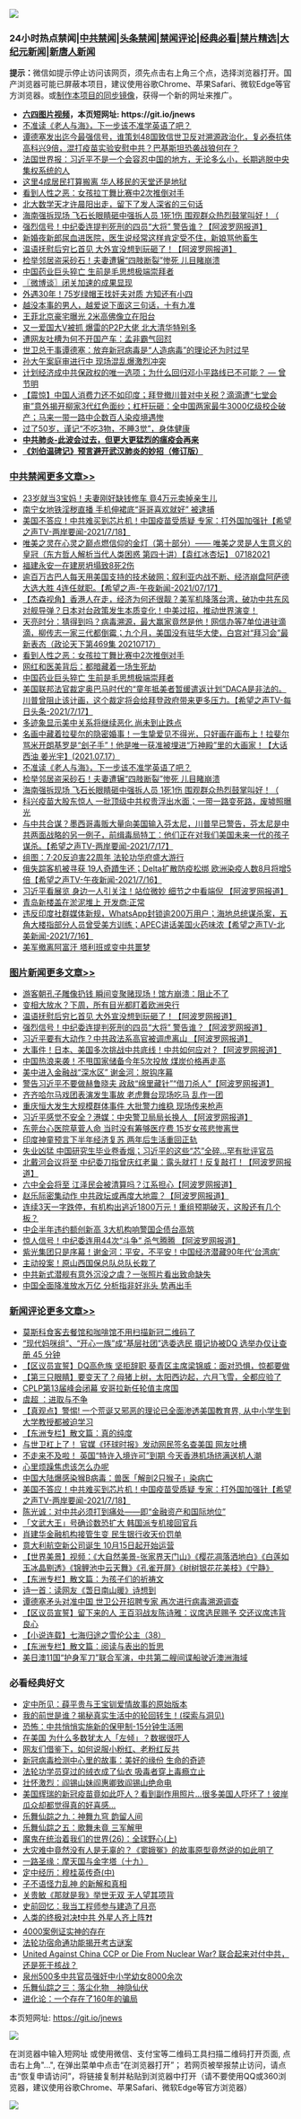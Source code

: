 ![](https://raw.githubusercontent.com/fqnews/bnews/master/64photo/fqnews-qr.jpg)

<div id="tt">
<h3>24小时热点禁闻|<a href="#%E4%B8%AD%E5%85%B1%E7%A6%81%E9%97%BB%E6%9B%B4%E5%A4%9A%E6%96%87%E7%AB%A0">中共禁闻</a>|<a href="#%E5%9B%BE%E7%89%87%E6%96%B0%E9%97%BB%E6%9B%B4%E5%A4%9A%E6%96%87%E7%AB%A0">头条禁闻</a>|<a href="#%E6%96%B0%E9%97%BB%E8%AF%84%E8%AE%BA%E6%9B%B4%E5%A4%9A%E6%96%87%E7%AB%A0">禁闻评论|<a href="#%E5%BF%85%E7%9C%8B%E7%BB%8F%E5%85%B8%E5%A5%BD%E6%96%87">经典必看|<a href="/video.md#%E7%A6%81%E7%89%87%E7%B2%BE%E9%80%89">禁片精选</a>|<a href="https://github.com/fqnews/djy/blob/master/gb/nf1351518.md#1">大纪元新闻</a>|<a href="https://github.com/fqnews/ntdtv/blob/master/gb/prog204.md#1">新唐人新闻</a></h3>
<div><b>提示：</b>微信如提示停止访问该网页，须先点击右上角三个点，选择浏览器打开。国产浏览器可能已屏蔽本项目，建议使用谷歌Chrome、苹果Safari、微软Edge等官方浏览器。或<a href="https://github.com/fqnews/bnews/blob/master/%E5%88%B6%E4%BD%9Cgit%E7%A6%81%E9%97%BB%E9%95%9C%E5%83%8F.md">制作本项目的同步镜像</a>，获得一个新的网址来推广。</div>
<ul>
<li><b><a href="http://d1.bdrive.tk/64.mp4" target="_blank">六四图片视频</a>，本页短网址: https://git.io/jnews</b></li>
<li><a href="/cbnews/20210718/1589221.md">不准读《老人与海》，下一步该不准学英语了吧？</a></li>
<li><a href="/bannedvideo/20210718/1589260.md">谭德塞发出迄今最强信号，谁策划48国致信世卫反对溯源政治化，复必泰抗体高科兴9倍，混打疫苗实验安慰中共？巴基斯坦恐袭战狼何在？</a></li>
<li><a href="/headline/20210718/1589219.md">法国世界报：习近平不是一个会容忍中国的地方，无论多么小，长期逃脱中央集权系统的人</a></li>
<li><a href="/cnnews/20210718/1589243.md">这里4成居民打算搬离 华人移民的天堂还是地狱</a></li>
<li><a href="/cbnews/20210718/1589309.md">看到人性之恶：女孩拉丁舞比赛中2次推倒对手</a></li>
<li><a href="/comments/20210718/1589458.md">北大数学天才许晨阳出走，留下了发人深省的三句话</a></li>
<li><a href="/cbnews/20210718/1589185.md">海南强拆现场 飞石长眼睛砸中强拆人员 1死1伤 围观群众热烈鼓掌叫好！（</a></li>
<li><a href="/topimagenews/20210718/1589472.md">强烈信号！中纪委连提判死刑的四员“大将” 警告谁？【阿波罗网报道】</a></li>
<li><a href="/health/20210718/1589452.md">新婚夜新郎尿血进医院，医生说经常这样肯定受不住，新娘骂他畜生</a></li>
<li><a href="/topimagenews/20210718/1589531.md">温语抚慰后穷匕首见 大外宣没想到玩砸了！【阿波罗网报道】</a></li>
<li><a href="/cbnews/20210718/1589210.md">检举邻居盗采砂石！夫妻遭辗“四肢断裂”惨死 儿目睹崩溃</a></li>
<li><a href="/cbnews/20210718/1589279.md">中国药业巨头猝亡 生前是毛思想极端崇拜者</a></li>
<li><a href="/ssgc/20210718/1589464.md">〖微博谈〗闭关加速的成果显现</a></li>
<li><a href="/lifebaike/20210718/1589241.md">外遇30年！75岁绿帽王找奸夫对质 方知还有小四</a></li>
<li><a href="/funmedia/20210718/1589339.md">越没本事的男人，越爱说下面这三句话，十有九准</a></li>
<li><a href="/yule/20210718/1589269.md">王菲北京豪宅曝光 2米高佛像立在阳台</a></li>
<li><a href="/cnnews/20210718/1589190.md">又一爱国大V被抓 爆雷的P2P大佬 北大清华特别多</a></li>
<li><a href="/yule/20210718/1589286.md">遭网友吐槽为何不开国产车：孟非霸气回怼</a></li>
<li><a href="/headline/20210718/1589206.md">世卫总干事谭德塞：放弃新冠病毒是“人造病毒”的理论还为时过早</a></li>
<li><a href="/baitai/20210718/1589457.md">孙大午案庭审进行中 现场混乱爆激烈冲突</a></li>
<li><a href="/comments/20210718/1589421.md">计划经济成中共保政权的唯一选项；为什么回归邓小平路线已不可能？ — 曾节明</a></li>
<li><a href="/bannedvideo/20210718/1589617.md">【震惊】中国人消费力还不如印度；拜登撤川普对中关税？滴滴遭“七堂会审”意外揭开柳家3代红色面纱；杠杆玩砸：全中国两家最牛3000亿级校企破产；马来一带一路中企数百人染疫境遇惨</a></li>
<li><a href="/health/20210718/1589519.md">过了50岁，谨记“不吃3物，不睡3觉”，身体健康</a></li>
<li><b><a href="/comments/20200211/1275071.md" target="_blank">中共肺炎-此波会过去，但更大更猛烈的瘟疫会再来</a></b></li>
<li><b><a href="/comments/20200207/1272816.md" target="_blank">《刘伯温碑记》预言避开武汉肺炎的妙招（修订版）</a></b></li>
</ul>
</div>

<div class="catlist">
<h3><a href="/cbnews/" target="_blank">中共禁闻</a><span><a href="/cbnews/" target="_blank" rel="nofollow">更多文章>></a></span></h3>
<ul>
<li><a href="/cbnews/20210719/1589717.md" target="_blank">23岁就当3宝妈！夫妻刚好缺钱修车 竟4万元卖掉亲生儿</a></li>
<li><a href="/cbnews/20210719/1589685.md" target="_blank">南宁女地铁淫秽直播 手机伸裙底“哥哥喜欢就好” 被逮捕</a></li>
<li><a href="/comments/20210718/1589627.md" target="_blank">美国不答应！中共难买到芯片机！中国疫苗受质疑 专家：打外国加强针【希望之声TV-两岸要闻-2021/7/18】</a></li>
<li><a href="/comments/20210718/1589532.md" target="_blank">唯美之灵在心灵之巅点燃信仰的金灯（第十部分）—— 唯美之灵是人生意义的皇冠（东方哲人解析当代人类困惑  第四十讲）【袁红冰杏坛】 07182021</a></li>
<li><a href="/cbnews/20210718/1589517.md" target="_blank">福建永安一在建房坍塌致8死2伤</a></li>
<li><a href="/comments/20210718/1589468.md" target="_blank">逾百万古巴人每天用美国支持的技术破网；叙利亚内战不断、经济崩盘阿萨德大选大胜 4连任就职。【希望之声-午夜新闻-2021/07/17】</a></li>
<li><a href="/comments/20210718/1589411.md" target="_blank">【杰森视角】香港人在走，经济为何还很靓？美军机降落台湾，破功中共东风对舰导弹？日本对台政策发生本质变化！中美过招，推动世界演变！</a></li>
<li><a href="/cbnews/20210718/1589361.md" target="_blank">天亮时分：猜得到吗？病毒溯源，最大赢家竟然是他！网信办等7单位进驻滴滴，柳传志一家三代都倒霉；九个月，美国没有驻华大使，白宫对“拜习会”最新表态（政论天下第469集 20210717）</a></li>
<li><a href="/cbnews/20210718/1589309.md" target="_blank">看到人性之恶：女孩拉丁舞比赛中2次推倒对手</a></li>
<li><a href="/cbnews/20210718/1589308.md" target="_blank">网红和医美背后：都暗藏着一场生死劫</a></li>
<li><a href="/cbnews/20210718/1589279.md" target="_blank">中国药业巨头猝亡 生前是毛思想极端崇拜者</a></li>
<li><a href="/comments/20210718/1589264.md" target="_blank">美国联邦法官裁定奥巴马时代的“童年抵美者暂缓遣返计划”DACA是非法的。川普曾阻止该计画，这个裁定将会给拜登政府带来更多压力。【希望之声TV-每日头条-2021/7/17】</a></li>
<li><a href="/cbnews/20210718/1589258.md" target="_blank">多迹象显示美中关系将继续恶化 尚未到止跌点</a></li>
<li><a href="/comments/20210718/1589248.md" target="_blank">名画中藏着拉斐尔的隐密婚事！一生挚爱见不得光，只好画在画布上！拉斐尔骂米开朗基罗是“刽子手”！他是唯一获准被埋进“万神殿”里的大画家！【大话西油 姜光宇】(2021.07.17）</a></li>
<li><a href="/cbnews/20210718/1589221.md" target="_blank">不准读《老人与海》，下一步该不准学英语了吧？</a></li>
<li><a href="/cbnews/20210718/1589210.md" target="_blank">检举邻居盗采砂石！夫妻遭辗“四肢断裂”惨死 儿目睹崩溃</a></li>
<li><a href="/cbnews/20210718/1589185.md" target="_blank">海南强拆现场 飞石长眼睛砸中强拆人员 1死1伤 围观群众热烈鼓掌叫好！（</a></li>
<li><a href="/cbnews/20210717/1589081.md" target="_blank">科兴疫苗大股东惊人 一批顶级中共权贵浮出水面；一带一路变死路，废墟照曝光</a></li>
<li><a href="/comments/20210717/1589080.md" target="_blank">与中共合谋？墨西哥毒贩大量向美国输入芬太尼，川普早已警告，芬太尼是中共两面战略的另一例子，前缉毒局特工：他们正在对我们美国未来一代的孩子谋杀。【希望之声TV-两岸要闻-2021/7/17】</a></li>
<li><a href="/cbnews/20210717/1588947.md" target="_blank">组图：7·20反迫害22周年 法轮功华府盛大游行</a></li>
<li><a href="/comments/20210717/1588933.md" target="_blank">俄失踪客机被寻获 19人奇蹟生还；Delta扩散防疫松绑 欧洲染疫人数8月将增5倍【希望之声TV-午夜新闻-2021/7/16】</a></li>
<li><a href="/cbnews/20210717/1588916.md" target="_blank">习近平看展览 身边一人引关注！站位微妙 细节之中看端倪 【阿波罗网报道】</a></li>
<li><a href="/cbnews/20210717/1588915.md" target="_blank">青岛新楼盖在淤泥堆上 开发商:正常</a></li>
<li><a href="/comments/20210717/1588912.md" target="_blank">违反印度社群媒体新规，WhatsApp封锁逾200万用户；海地总统谋杀案，五角大楼指部分人员曾受美方训练；APEC讲话美国火药味浓【希望之声TV-北美新闻-2021/7/16】</a></li>
<li><a href="/cbnews/20210717/1588904.md" target="_blank">美军撤离阿富汗 塔利班或变中共噩梦</a></li>

</ul>
</div>
<div class="catlist">
<h3><a href="/topimagenews/" target="_blank">图片新闻</a><span><a href="/topimagenews/" target="_blank" rel="nofollow">更多文章>></a></span></h3>
<ul>
<li><a href="/topimagenews/20210719/1589716.md" target="_blank">游客朝孔子雕像扔钱 瞬间变聚赌现场！馆方崩溃：阻止不了</a></li>
<li><a href="/topimagenews/20210718/1589658.md" target="_blank">变相大放水？下周，所有目光都盯着欧洲央行</a></li>
<li><a href="/topimagenews/20210718/1589531.md" target="_blank">温语抚慰后穷匕首见 大外宣没想到玩砸了！【阿波罗网报道】</a></li>
<li><a href="/topimagenews/20210718/1589472.md" target="_blank">强烈信号！中纪委连提判死刑的四员“大将” 警告谁？【阿波罗网报道】</a></li>
<li><a href="/topimagenews/20210717/1588988.md" target="_blank">习近平要有大动作？中共政法系高官被调虎离山 【阿波罗网报道】</a></li>
<li><a href="/topimagenews/20210717/1588839.md" target="_blank">大事件！日本、美国多次挑战中共底线！中共如何应对？【阿波罗网报道】</a></li>
<li><a href="/topimagenews/20210717/1588653.md" target="_blank">中国热浪来袭！不甩国家储备今年5次投放 煤炭价格再走高</a></li>
<li><a href="/topimagenews/20210716/1587997.md" target="_blank">美中进入金融战“深水区” 谢金河：脱钩序幕</a></li>
<li><a href="/topimagenews/20210715/1587586.md" target="_blank">警告习近平不要做赫鲁晓夫 政敌“绵里藏针”“借刀杀人”【阿波罗网报道】</a></li>
<li><a href="/topimagenews/20210715/1587554.md" target="_blank">齐齐哈尔马戏团表演发生事故 老虎舞台现场吃马 乱作一团</a></li>
<li><a href="/topimagenews/20210715/1587536.md" target="_blank">重庆恒大发生大规模群体事件 大批警力维稳 现场传来枪声</a></li>
<li><a href="/topimagenews/20210715/1587502.md" target="_blank">习近平感觉不安全？港媒：中央警卫局局长换人 【阿波罗网报道】</a></li>
<li><a href="/topimagenews/20210715/1587324.md" target="_blank">东莞台心医院草菅人命 当时没有筹够医疗费 15岁女孩悲惨离世</a></li>
<li><a href="/topimagenews/20210715/1587248.md" target="_blank">印度神童预言下半年经济复苏 两年后生活重回正轨</a></li>
<li><a href="/topimagenews/20210714/1587052.md" target="_blank">失业凶猛 中国研究生毕业卷香烟；习近平的这些“芯”全碎&#8230;罕有批评官员</a></li>
<li><a href="/topimagenews/20210714/1586860.md" target="_blank">北戴河会议将至 中纪委刀指曾庆红老巢：露头就打！反复敲打！【阿波罗网报道】</a></li>
<li><a href="/topimagenews/20210713/1586149.md" target="_blank">六中全会将至 江泽民会被清算吗？江系担心【阿波罗网报道】</a></li>
<li><a href="/topimagenews/20210713/1586069.md" target="_blank">赵乐际密集动作 中共政坛或再度大地震？【阿波罗网报道】</a></li>
<li><a href="/topimagenews/20210713/1586042.md" target="_blank">连续3天一字跌停，有机构出逃近1800万元！重组预期破灭，这股还有几个板？</a></li>
<li><a href="/topimagenews/20210713/1585784.md" target="_blank">中企半年违约额创新高 3大机构响警国企债台高筑</a></li>
<li><a href="/topimagenews/20210712/1585372.md" target="_blank">惊人信号！中纪委连用44次“斗争” 杀气腾腾 【阿波罗网报道】</a></li>
<li><a href="/topimagenews/20210712/1585184.md" target="_blank">紫光集团只是序幕！谢金河：平安，不平安！中国经济潜藏90年代‘台湾病’</a></li>
<li><a href="/topimagenews/20210711/1584916.md" target="_blank">主动投案！原山西国保总队总队长栽了</a></li>
<li><a href="/topimagenews/20210711/1584789.md" target="_blank">中共新式潜舰有意外沉没之虞？一张照片看出致命缺失</a></li>
<li><a href="/topimagenews/20210711/1584605.md" target="_blank">中国全面降准放水万亿 分析指非好兆头 势再出手</a></li>

</ul>
</div>
<div class="catlist">
<h3><a href="/comments/" target="_blank">新闻评论</a><span><a href="/comments/" target="_blank" rel="nofollow">更多文章>></a></span></h3>
<ul>
<li><a href="/comments/20210719/1589714.md" target="_blank">莫斯科食客去餐馆和咖啡馆不用扫描新冠二维码了</a></li>
<li><a href="/comments/20210719/1589713.md" target="_blank">“现代妈咪组”、“开心一族”成“基层社团”选委选民 摄记协被DQ 选举办仅让查册 45 分钟</a></li>
<li><a href="/comments/20210719/1589712.md" target="_blank">【区议员宣誓】DQ高危族 坚拒辞职 葵青区主席梁锦威：面对恐惧，惊都要做</a></li>
<li><a href="/comments/20210719/1589711.md" target="_blank">【第三只眼睛】要变天了？母猪上树，太阳西边起，六月飞雪，全都应验了</a></li>
<li><a href="/comments/20210719/1589704.md" target="_blank">CPLP第13届峰会闭幕 安哥拉新任轮值主席国</a></li>
<li><a href="/comments/20210719/1589703.md" target="_blank">虞超 ：进取与不争</a></li>
<li><a href="/comments/20210719/1589702.md" target="_blank">【真观点】警惕! 一个荒诞又邪恶的理论已全面渗透美国教育界, 从中小学生到大学教授都被迫学习</a></li>
<li><a href="/comments/20210719/1589671.md" target="_blank">【东洲专栏】散文篇：真的纯度</a></li>
<li><a href="/comments/20210718/1589662.md" target="_blank">与世卫杠上了！ 官媒《环球时报》发动网民签名查美国 网友吐槽</a></li>
<li><a href="/comments/20210718/1589661.md" target="_blank">不走来不及啦！ 英国“特许入境许可”到期 今天香港机场挤满送机人潮</a></li>
<li><a href="/comments/20210718/1589637.md" target="_blank">心里烦躁焦虑该怎么办呢</a></li>
<li><a href="/comments/20210718/1589636.md" target="_blank">中国大陆爆感染猴B病毒：兽医「解剖2只猴子」染病亡</a></li>
<li><a href="/comments/20210718/1589627.md" target="_blank">美国不答应！中共难买到芯片机！中国疫苗受质疑 专家：打外国加强针【希望之声TV-两岸要闻-2021/7/18】</a></li>
<li><a href="/comments/20210718/1589626.md" target="_blank">陈光诚：对中共必须打到痛处——即“金融资产和国际地位”</a></li>
<li><a href="/comments/20210718/1589624.md" target="_blank">「文武大王」号确诊数恐扩大 韩国派专机接回官兵</a></li>
<li><a href="/comments/20210718/1589623.md" target="_blank">肖建华金融机构接管生变 民生银行收天价罚单</a></li>
<li><a href="/comments/20210718/1589589.md" target="_blank">意大利航空新公司诞生 10月15日起开始运营</a></li>
<li><a href="/comments/20210718/1589588.md" target="_blank">【世界美景】视频：《大自然美景-张家界天门山》《樱花凋落洒地白》《白莲如玉冰晶剔透》《锦鲤池中云天舞》《孔雀开屏》《树树银花花美枝》《宁静》</a></li>
<li><a href="/comments/20210718/1589554.md" target="_blank">【东洲专栏】散文篇：为孩子们的祈祷文</a></li>
<li><a href="/comments/20210718/1589553.md" target="_blank">诗一首：读网友《萅日南山暖》诗想到</a></li>
<li><a href="/comments/20210718/1589552.md" target="_blank">谭德塞矛头对准中国 世卫公开招聘专家 再次进行病毒溯源调查</a></li>
<li><a href="/comments/20210718/1589543.md" target="_blank">【区议员宣誓】留下来的人 王百羽战友陈诗雅：议席选民赐予 交还议席违背良心</a></li>
<li><a href="/comments/20210718/1589542.md" target="_blank">【小说连载】七海归途之雪伦公主（38）</a></li>
<li><a href="/comments/20210718/1589541.md" target="_blank">【东洲专栏】散文篇：阅读与表出的哲思</a></li>
<li><a href="/comments/20210718/1589537.md" target="_blank">美日澳11国“护身军刀”联合军演，中共第二艘间谍船驶近澳洲海域</a></li>

</ul>
</div>

<div class="catlist">
<h3>必看经典好文</h3>
<ul>
<li><a href="/comments/20200616/1345658.md" target="_blank">定中所见：薛平贵与王宝钏爱情故事的原始版本</a></li>
<li><a href="/comments/20200715/1359453.md" target="_blank">我的前世是谁？揭秘真实生活中的轮回转生！(探索与洞见)</a></li>
<li><a href="/baitai/20200711/1359005.md" target="_blank">恐怖：中共悄悄实施新的保甲制-15分钟生活圈</a></li>
<li><a href="/comments/20200427/1319933.md" target="_blank">在美国 为什么多数犹太人「左倾」？数据很吓人</a></li>
<li><a href="/comments/20200712/1359630.md" target="_blank">网友们借鉴下，如何说服小粉红、老粉红反共</a></li>
<li><a href="/cbnews/20210421/1530674.md" target="_blank">新冠病毒检测中心里的故事：美好的缘份 生命的奇迹</a></li>
<li><a href="/comments/20210317/1506773.md" target="_blank">法轮功学员穿过的绒衣成了仙衣 吸毒者穿上毒瘾立止</a></li>
<li><a href="/cbnews/20200727/1366904.md" target="_blank">壮怀激烈：阎锡山妹阎惠卿致阎锡山绝命电</a></li>
<li><a href="/comments/20201215/1447764.md" target="_blank">美国辉瑞的新冠疫苗竟如此吓人？看到副作用照片…很多美国人吓坏了！彼岸瓜众却都觉得真的好喜感…</a></li>
<li><a href="/tculture/20170718/793528.md" target="_blank">乐舞仙踪之九：神舞九穹 韵留人间</a></li>
<li><a href="/tculture/20170715/791820.md" target="_blank">乐舞仙踪之五：歌舞未竟 三军解甲</a></li>
<li><a href="/comments/20181210/1044798.md" target="_blank">魔鬼在统治着我们的世界(26)：全球野心(上)</a></li>
<li><a href="/lifebaike/20210511/1544066.md" target="_blank">大灾难中竟然没有人是无辜的？《窦娥冤》的故事原型竟然说的如此明了</a></li>
<li><a href="/topimagenews/20180327/919935.md" target="_blank">一路圣缘：摩天国与金字塔（十九）</a></li>
<li><a href="/tculture/xiulian/20151105/467870.md" target="_blank">定中经历：穆桂英传奇(中)</a></li>
<li><a href="/comments/20190427/1119935.md" target="_blank">子不语怪力乱神 的新解和真相</a></li>
<li><a href="/topimagenews/20170331/738673.md" target="_blank">关贵敏《那就是我》举世无双 无人望其项背</a></li>
<li><a href="/aomi/history/20141104/323033.md" target="_blank">史前回忆：我当工程师参与建造了月亮</a></li>
<li><a href="/cbnews/20210119/1470579.md" target="_blank">人类的终极对决❗中共 外星人齐上阵❓❗</a></li>
<li><a href="/lifebaike/20201113/1430218.md" target="_blank">4000案例证实神的存在</a></li>
<li><a href="/tculture/20121025/73079.md" target="_blank">法轮功宿命通功能揭开考古谜案</a></li>
<li><a href="/comments/20200820/1451960.md" target="_blank">United Against China CCP or Die From Nuclear War? 联合起来对付中共，还是死于核战？</a></li>
<li><a href="/comments/20200704/783272.md" target="_blank">泉州500多中共官员强奸中小学幼女8000余次</a></li>
<li><a href="/tculture/20190101/1056889.md" target="_blank">乐舞仙踪之三：落尘化物　神隐仙伏</a></li>
<li><a href="/comments/20200907/1392278.md" target="_blank">进化论：一个存在了160年的骗局</a></li>

</ul>
</div>

本页短网址: https://git.io/jnews

![](https://raw.githubusercontent.com/fqnews/bnews/master/64photo/fqnews-qr.jpg)

在浏览器中输入短网址 或使用微信、支付宝等二维码工具扫描二维码打开页面, 点击右上角"...", 在弹出菜单中点击“在浏览器打开”； 若网页被举报禁止访问，请点击“恢复申请访问”，将链接复制并粘贴到浏览器中打开（请不要使用QQ或360浏览器，建议使用谷歌Chrome、苹果Safari、微软Edge等官方浏览器）

![](https://raw.githubusercontent.com/fqnews/bnews/master/64photo/wx.jpg)